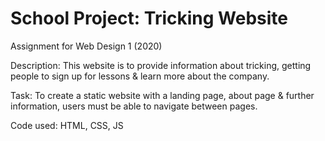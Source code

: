 # School Project: Tricking Website
Assignment for Web Design 1 (2020)

Description: This website is to provide information about tricking, getting people to sign up for lessons & learn more about the company. 

Task: To create a static website with a landing page, about page & further information, users must be able to navigate between pages.

Code used: HTML, CSS, JS
